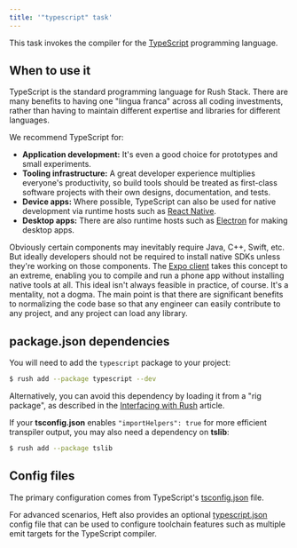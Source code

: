 ```yaml
---
title: '"typescript" task'
---
```


This task invokes the compiler for the [TypeScript](https://www.typescriptlang.org/) programming language.


## When to use it

TypeScript is the standard programming language for Rush Stack.  There are many benefits to having one "lingua franca" across all coding investments, rather than having to maintain different expertise and libraries for different languages.

We recommend TypeScript for:

- **Application development:** It's even a good choice for prototypes and small experiments.
- **Tooling infrastructure:** A great developer experience multiplies everyone's productivity, so build tools should be treated as first-class software projects with their own designs, documentation, and tests.
- **Device apps:** Where possible, TypeScript can also be used for native development via runtime hosts such as [React Native](https://reactnative.dev/).
- **Desktop apps:** There are also runtime hosts such as [Electron](https://www.electronjs.org/) for making desktop apps.

Obviously certain components may inevitably require Java, C++, Swift, etc.  But ideally developers should not be required to install native SDKs unless they're working on those components.  The [Expo client](https://expo.io/features) takes this concept to an extreme, enabling you to compile and run a phone app without installing native tools at all.  This ideal isn't always feasible in practice, of course.  It's a mentality, not a dogma.  The main point is that there are significant benefits to normalizing the code base so that any engineer can easily contribute to any project, and any project can load any library.


## package.json dependencies

You will need to add the `typescript` package to your project:

```bash
$ rush add --package typescript --dev
```

Alternatively, you can avoid this dependency by loading it from a "rig package", as described in the [Interfacing with Rush](../heft_tutorials/heft_and_rush) article.

If your **tsconfig.json** enables `"importHelpers": true` for more efficient transpiler output, you may also need a dependency on **tslib**:

```bash
$ rush add --package tslib
```


## Config files

The primary configuration comes from TypeScript's [tsconfig.json](https://www.typescriptlang.org/docs/handbook/tsconfig-json.html) file.

For advanced scenarios, Heft also provides an optional [typescript.json](../heft_configs/typescript_json) config file that can be used to configure toolchain features such as multiple emit targets for the TypeScript compiler.
